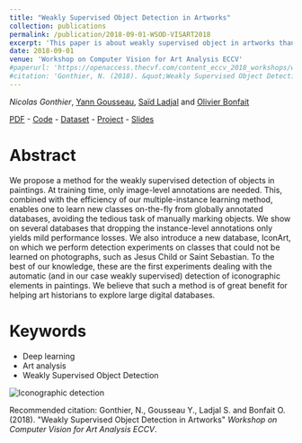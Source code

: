 ```yaml
---
title: "Weakly Supervised Object Detection in Artworks"
collection: publications
permalink: /publication/2018-09-01-WSOD-VISART2018
excerpt: 'This paper is about weakly supervised object in artworks thanks to pretrained features extraction and multiple instance learning.'
date: 2018-09-01
venue: 'Workshop on Computer Vision for Art Analysis ECCV'
#paperurl: 'https://openaccess.thecvf.com/content_eccv_2018_workshops/w13/html/Gonthier_Weakly_Supervised_Object_Detection_in_Artworks_ECCVW_2018_paper.html'
#citation: 'Gonthier, N. (2018). &quot;Weakly Supervised Object Detection in Artworks&quot; <i>Workshop on Computer Vision for Art Analysis ECCV</i>.'
---
```


*Nicolas Gonthier*, [Yann Gousseau](https://gousseau.wp.imt.fr/), [Saïd Ladjal](https://perso.telecom-paristech.fr/ladjal/) and [Olivier Bonfait](http://tristan.u-bourgogne.fr/CGC/chercheurs/Bonfait/Olivier_Bonfait.html)

[PDF](https://arxiv.org/pdf/1810.02569.pdf) - [Code](https://github.com/ngonthier/Mi_max) - [Dataset](https://wsoda.telecom-paristech.fr/downloads/dataset/) - [Project](https://wsoda.telecom-paristech.fr/) - [Slides](http://ngonthier.github.io/files/VISART_2018_slides.pdf)

Abstract
======

We propose a method for the weakly supervised detection of objects in paintings. At training time, only image-level annotations are needed. This, combined with the efficiency of our multiple-instance learning method, enables one to learn new classes on-the-fly from globally annotated databases, avoiding the tedious task of manually marking objects. We show on several databases that dropping the instance-level annotations only yields mild performance losses. We also introduce a new database, IconArt, on which we perform detection experiments on classes that could not be learned on photographs, such as Jesus Child or Saint Sebastian. To the best of our knowledge, these are the first experiments dealing with the automatic (and in our case weakly supervised) detection of iconographic elements in paintings. We believe that such a method is of great benefit for helping art historians to explore large digital databases.

Keywords
======
* Deep learning
* Art analysis
* Weakly Supervised Object Detection

![Iconographic detection](https://ngonthier.github.io/images/wsod.jpg)

Recommended citation: Gonthier, N., Gousseau Y., Ladjal S. and Bonfait O. (2018). "Weakly Supervised Object Detection in Artworks" <i>Workshop on Computer Vision for Art Analysis ECCV</i>.
